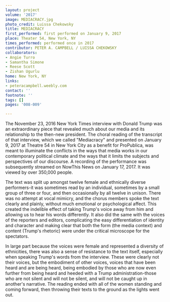 ```yaml
---
layout: project
volume: '2017'
image: MEDIACRACY.jpg
photo_credit: Luissa Chekowsky
title: MEDIACRACY
first_performed: first performed on January 9, 2017
place: Theater 54, New York, NY
times_performed: performed once in 2017
contributor: PETER A. CAMPBELL / LUISSA CHEKOWSKY
collaborators:
- Angie Turro
- Samantha Simone
- Reese Scott
- Zishan Ugurlu
home: New York, NY
links:
- peteracampbell.weebly.com
contact: ''
footnote: ''
tags: []
pages: '008-009'

---
```


The November 23, 2016 New York Times interview with Donald Trump was an extraordinary piece that revealed much about our media and its relationship to the then-new president. The choral reading of the transcript of that interview, which we called "Mediacracy" and presented on January 9, 2017 at Theatre 54 in New York City as a benefit for ProPublica, was meant to illuminate the conflicts in the ways that media works in our contemporary political climate and the ways that it limits the subjects and perspectives of our discourse. A recording of the performance was subsequently streamed on NowThis News on January 17, 2017. It was viewed by over 350,000 people.

The text was split up amongst twelve female and ethnically diverse performers-it was sometimes read by an individual, sometimes by a small group of three or four, and then occasionally by all twelve in unison. There was no attempt at vocal mimicry, and the chorus members spoke the text clearly and plainly, without much emotional or psychological affect. This created the indelible effect of taking Trump's voice away from him and allowing us to hear his words differently. It also did the same with the voices of the reporters and editors, complicating the easy differentiation of identity and character and making clear that both the form (the media context) and content (Trump's rhetoric) were under the critical microscope for the spectators.

In large part because the voices were female and represented a diversity of ethnicities, there was also a sense of resistance to the text itself, especially when speaking Trump's words from the interview. These were clearly not their voices, but the embodiment of other voices, voices that have been heard and are being heard, being embodied by those who are now even further from being heard and heeded with a Trump administration-those who are not silent and will not be silent, and will not be caught up in another's narrative. The reading ended with all of the women standing and coming forward, then throwing their texts to the ground as the lights went out.
